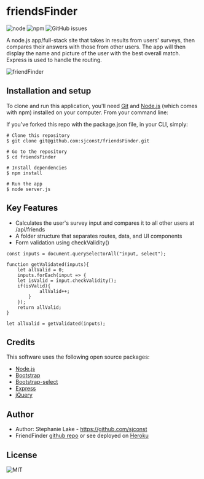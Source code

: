 # friendsFinder

![node](https://img.shields.io/node/v/express) ![npm](https://img.shields.io/npm/v/express) ![GitHub issues](https://img.shields.io/github/issues/sjconst/friendsFinder)

A node.js app/full-stack site that takes in results from users' surveys, then compares their answers with those from other users. The app will then display the name and picture of the user with the best overall match. Express is used to handle the routing.

![friendFinder](https://user-images.githubusercontent.com/42453320/67243900-723f1600-f40d-11e9-82da-2d33a0def9b8.gif)

## Installation and setup

To clone and run this application, you'll need [Git](https://git-scm.com/) and [Node.js](https://nodejs.org/en/download/) (which comes with npm) installed on your computer. From your command line: 

If you've forked this repo with the package.json file, in your CLI, simply: 

```
# Clone this repository
$ git clone git@github.com:sjconst/friendsFinder.git

# Go to the repository
$ cd friendsFinder

# Install dependencies
$ npm install

# Run the app
$ node server.js

```
## Key Features

* Calculates the user's survey input and compares it to all other users at /api/friends
* A folder structure that separates routes, data, and UI components
* Form validation using checkValidity() 

```
const inputs = document.querySelectorAll("input, select");

function getValidated(inputs){    
    let allValid = 0;
    inputs.forEach(input => {
    let isValid = input.checkValidity();
    if(isValid){
            allValid++;
        }
    });
    return allValid;
}

let allValid = getValidated(inputs);
```

## Credits

This software uses the following open source packages:

* [Node.js](https://nodejs.org/)
* [Bootstrap](https://getbootstrap.com/)
* [Bootstrap-select](https://www.npmjs.com/package/bootstrap-select)
* [Express](https://expressjs.com/)
* [jQuery](https://jquery.com/)

## Author

* Author: Stephanie Lake - https://github.com/sjconst
* FriendFinder [github repo](https://github.com/sjconst/friendsFinder) or see deployed on [Heroku](https://intense-woodland-75491.herokuapp.com/)

## License

![MIT](https://img.shields.io/bower/l/bootstrap)

